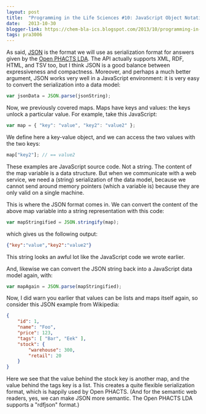 ```yaml
---
layout: post
title:  "Programming in the Life Sciences #10: JavaScript Object Notation (JSON)"
date:   2013-10-30
blogger-link: https://chem-bla-ics.blogspot.com/2013/10/programming-in-life-sciences-10.html
tags: pra3006
---
```


As said, [JSON](https://en.wikipedia.org/wiki/JSON) is the format we will use as serialization format
for answers given by the [Open PHACTS LDA](https://dev.openphacts.org/docs). The API actually supports
XML, RDF, HTML, and TSV too, but I think JSON is a good balance between expressiveness and compactness.
Moreover, and perhaps a much better argument, JSON works very well in a JavaScript environment: it is
very easy to convert the serialization into a data model:

```javascript
var jsonData = JSON.parse(jsonString);
```

Now, we previously covered maps. Maps have keys and values: the keys unlock a particular value.
For example, take this JavaScript:

```javascript
var map = { "key": "value", "key2": "value2" };
```

We define here a key-value object, and we can access the two values with the two keys:

```javascript
map["key2"]; // == value2
```

These examples are JavaScript source code. Not a string. The content of the map variable is a data
structure. But when we communicate with a web service, we need a (string) serialization of the data
model, because we cannot send around memory pointers (which a variable is) because they are only
valid on a single machine.

This is where the JSON format comes in. We can convert the content of the above map variable into a
string representation with this code:

```javascript
var mapStringified = JSON.stringify(map);
```

which gives us the following output:

```json
{"key":"value","key2":"value2"}
```

This string looks an awful lot like the JavaScript code we wrote earlier.

And, likewise we can convert the JSON string back into a JavaScript data model again, with:

```javascript
var mapAgain = JSON.parse(mapStringified);
```

Now, I did warn you earlier that values can be lists and maps itself again, so consider this
JSON example from Wikipedia:

```json
{
    "id": 1,
    "name": "Foo",
    "price": 123,
    "tags": [ "Bar", "Eek" ],
    "stock": {
        "warehouse": 300,
        "retail": 20
    }
}
```

Here we see that the value behind the stock key is another map, and the value behind the tags
key is a list. This creates a quite flexible serialization format, which is happily used by
Open PHACTS. (And for the semantic web readers, yes, we can make JSON more semantic. The Open
PHACTS LDA supports a "rdfjson" format.)

